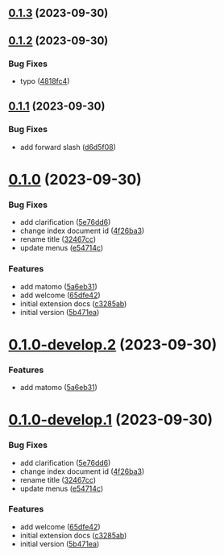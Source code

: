 ## [0.1.3](https://git.lumeweb.com/LumeWeb/docs.lumeweb.com/compare/v0.1.2...v0.1.3) (2023-09-30)

## [0.1.2](https://git.lumeweb.com/LumeWeb/docs.lumeweb.com/compare/v0.1.1...v0.1.2) (2023-09-30)


### Bug Fixes

* typo ([4818fc4](https://git.lumeweb.com/LumeWeb/docs.lumeweb.com/commit/4818fc42346c2eed02d7191a2b7c3faee2603805))

## [0.1.1](https://git.lumeweb.com/LumeWeb/docs.lumeweb.com/compare/v0.1.0...v0.1.1) (2023-09-30)


### Bug Fixes

* add forward slash ([d6d5f08](https://git.lumeweb.com/LumeWeb/docs.lumeweb.com/commit/d6d5f08660ef422a8f8af234e601d2bc47bdf68a))

# [0.1.0](https://git.lumeweb.com/LumeWeb/docs.lumeweb.com/compare/v0.0.1...v0.1.0) (2023-09-30)


### Bug Fixes

* add clarification ([5e76dd6](https://git.lumeweb.com/LumeWeb/docs.lumeweb.com/commit/5e76dd6762c16a736ce1a1764b9fdcd6fc9f798d))
* change index document id ([4f26ba3](https://git.lumeweb.com/LumeWeb/docs.lumeweb.com/commit/4f26ba307f85db779f6b011d5de854b9ed6790b2))
* rename title ([32467cc](https://git.lumeweb.com/LumeWeb/docs.lumeweb.com/commit/32467cc9a6951010f01a1d187c0f7077e302cbbb))
* update menus ([e54714c](https://git.lumeweb.com/LumeWeb/docs.lumeweb.com/commit/e54714c504dc23689416181b32d625881f1c31de))


### Features

* add matomo ([5a6eb31](https://git.lumeweb.com/LumeWeb/docs.lumeweb.com/commit/5a6eb31444a3b1b9e89c52530dd1d542d721ed74))
* add welcome ([65dfe42](https://git.lumeweb.com/LumeWeb/docs.lumeweb.com/commit/65dfe423be2d46460bf66b5379410b9bb2e91ed8))
* initial extension docs ([c3285ab](https://git.lumeweb.com/LumeWeb/docs.lumeweb.com/commit/c3285abca9a42f1af1b1093ad2c9453d2a5f1f0a))
* initial version ([5b471ea](https://git.lumeweb.com/LumeWeb/docs.lumeweb.com/commit/5b471ea9a7659da65b889a5e8ae7791f9f77f7ef))

# [0.1.0-develop.2](https://git.lumeweb.com/LumeWeb/docs.lumeweb.com/compare/v0.1.0-develop.1...v0.1.0-develop.2) (2023-09-30)


### Features

* add matomo ([5a6eb31](https://git.lumeweb.com/LumeWeb/docs.lumeweb.com/commit/5a6eb31444a3b1b9e89c52530dd1d542d721ed74))

# [0.1.0-develop.1](https://git.lumeweb.com/LumeWeb/docs.lumeweb.com/compare/v0.0.1...v0.1.0-develop.1) (2023-09-30)


### Bug Fixes

* add clarification ([5e76dd6](https://git.lumeweb.com/LumeWeb/docs.lumeweb.com/commit/5e76dd6762c16a736ce1a1764b9fdcd6fc9f798d))
* change index document id ([4f26ba3](https://git.lumeweb.com/LumeWeb/docs.lumeweb.com/commit/4f26ba307f85db779f6b011d5de854b9ed6790b2))
* rename title ([32467cc](https://git.lumeweb.com/LumeWeb/docs.lumeweb.com/commit/32467cc9a6951010f01a1d187c0f7077e302cbbb))
* update menus ([e54714c](https://git.lumeweb.com/LumeWeb/docs.lumeweb.com/commit/e54714c504dc23689416181b32d625881f1c31de))


### Features

* add welcome ([65dfe42](https://git.lumeweb.com/LumeWeb/docs.lumeweb.com/commit/65dfe423be2d46460bf66b5379410b9bb2e91ed8))
* initial extension docs ([c3285ab](https://git.lumeweb.com/LumeWeb/docs.lumeweb.com/commit/c3285abca9a42f1af1b1093ad2c9453d2a5f1f0a))
* initial version ([5b471ea](https://git.lumeweb.com/LumeWeb/docs.lumeweb.com/commit/5b471ea9a7659da65b889a5e8ae7791f9f77f7ef))
